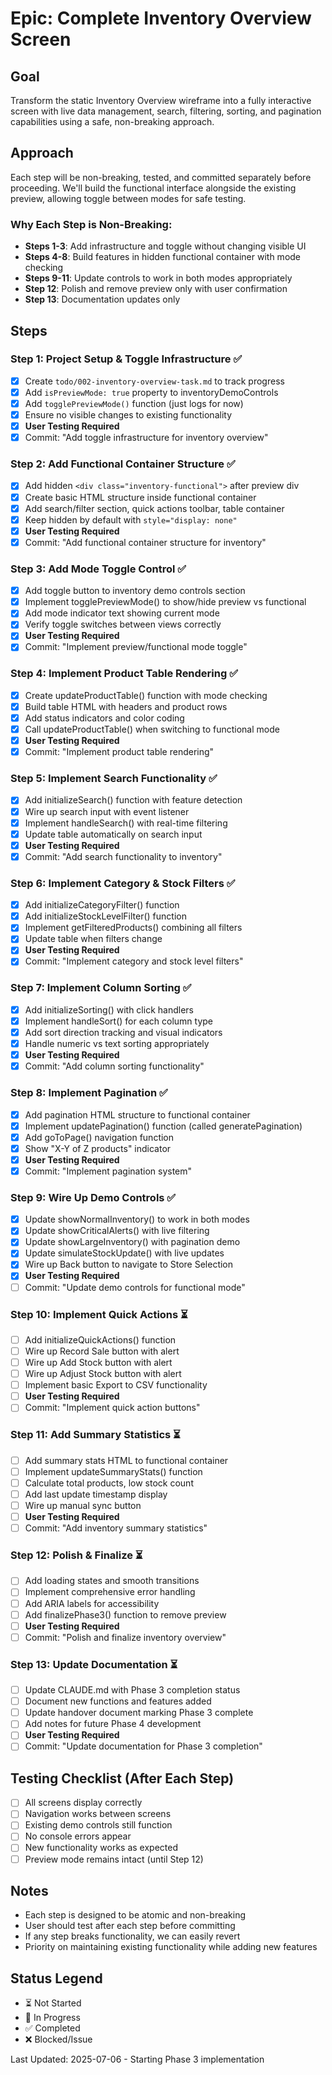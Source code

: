 # Epic: Complete Inventory Overview Screen

## Goal
Transform the static Inventory Overview wireframe into a fully interactive screen with live data management, search, filtering, sorting, and pagination capabilities using a safe, non-breaking approach.

## Approach
Each step will be non-breaking, tested, and committed separately before proceeding. We'll build the functional interface alongside the existing preview, allowing toggle between modes for safe testing.

### Why Each Step is Non-Breaking:
- **Steps 1-3**: Add infrastructure and toggle without changing visible UI
- **Steps 4-8**: Build features in hidden functional container with mode checking
- **Steps 9-11**: Update controls to work in both modes appropriately
- **Step 12**: Polish and remove preview only with user confirmation
- **Step 13**: Documentation updates only

## Steps

### Step 1: Project Setup & Toggle Infrastructure ✅
- [x] Create `todo/002-inventory-overview-task.md` to track progress
- [x] Add `isPreviewMode: true` property to inventoryDemoControls
- [x] Add `togglePreviewMode()` function (just logs for now)
- [x] Ensure no visible changes to existing functionality
- [x] **User Testing Required**
- [x] Commit: "Add toggle infrastructure for inventory overview"

### Step 2: Add Functional Container Structure ✅
- [x] Add hidden `<div class="inventory-functional">` after preview div
- [x] Create basic HTML structure inside functional container
- [x] Add search/filter section, quick actions toolbar, table container
- [x] Keep hidden by default with `style="display: none"`
- [x] **User Testing Required**
- [x] Commit: "Add functional container structure for inventory"

### Step 3: Add Mode Toggle Control ✅
- [x] Add toggle button to inventory demo controls section
- [x] Implement togglePreviewMode() to show/hide preview vs functional
- [x] Add mode indicator text showing current mode
- [x] Verify toggle switches between views correctly
- [x] **User Testing Required**
- [x] Commit: "Implement preview/functional mode toggle"

### Step 4: Implement Product Table Rendering ✅
- [x] Create updateProductTable() function with mode checking
- [x] Build table HTML with headers and product rows
- [x] Add status indicators and color coding
- [x] Call updateProductTable() when switching to functional mode
- [x] **User Testing Required**
- [x] Commit: "Implement product table rendering"

### Step 5: Implement Search Functionality ✅
- [x] Add initializeSearch() function with feature detection
- [x] Wire up search input with event listener
- [x] Implement handleSearch() with real-time filtering
- [x] Update table automatically on search input
- [x] **User Testing Required**
- [x] Commit: "Add search functionality to inventory"

### Step 6: Implement Category & Stock Filters ✅
- [x] Add initializeCategoryFilter() function
- [x] Add initializeStockLevelFilter() function
- [x] Implement getFilteredProducts() combining all filters
- [x] Update table when filters change
- [x] **User Testing Required**
- [x] Commit: "Implement category and stock level filters"

### Step 7: Implement Column Sorting ✅
- [x] Add initializeSorting() with click handlers
- [x] Implement handleSort() for each column type
- [x] Add sort direction tracking and visual indicators
- [x] Handle numeric vs text sorting appropriately
- [x] **User Testing Required**
- [x] Commit: "Add column sorting functionality"

### Step 8: Implement Pagination ✅
- [x] Add pagination HTML structure to functional container
- [x] Implement updatePagination() function (called generatePagination)
- [x] Add goToPage() navigation function
- [x] Show "X-Y of Z products" indicator
- [x] **User Testing Required**
- [x] Commit: "Implement pagination system"

### Step 9: Wire Up Demo Controls ✅
- [x] Update showNormalInventory() to work in both modes
- [x] Update showCriticalAlerts() with live filtering
- [x] Update showLargeInventory() with pagination demo
- [x] Update simulateStockUpdate() with live updates
- [x] Wire up Back button to navigate to Store Selection
- [x] **User Testing Required**
- [ ] Commit: "Update demo controls for functional mode"

### Step 10: Implement Quick Actions ⏳
- [ ] Add initializeQuickActions() function
- [ ] Wire up Record Sale button with alert
- [ ] Wire up Add Stock button with alert  
- [ ] Wire up Adjust Stock button with alert
- [ ] Implement basic Export to CSV functionality
- [ ] **User Testing Required**
- [ ] Commit: "Implement quick action buttons"

### Step 11: Add Summary Statistics ⏳
- [ ] Add summary stats HTML to functional container
- [ ] Implement updateSummaryStats() function
- [ ] Calculate total products, low stock count
- [ ] Add last update timestamp display
- [ ] Wire up manual sync button
- [ ] **User Testing Required**
- [ ] Commit: "Add inventory summary statistics"

### Step 12: Polish & Finalize ⏳
- [ ] Add loading states and smooth transitions
- [ ] Implement comprehensive error handling
- [ ] Add ARIA labels for accessibility
- [ ] Add finalizePhase3() function to remove preview
- [ ] **User Testing Required**
- [ ] Commit: "Polish and finalize inventory overview"

### Step 13: Update Documentation ⏳
- [ ] Update CLAUDE.md with Phase 3 completion status
- [ ] Document new functions and features added
- [ ] Update handover document marking Phase 3 complete
- [ ] Add notes for future Phase 4 development
- [ ] **User Testing Required**
- [ ] Commit: "Update documentation for Phase 3 completion"

## Testing Checklist (After Each Step)
- [ ] All screens display correctly
- [ ] Navigation works between screens
- [ ] Existing demo controls still function
- [ ] No console errors appear
- [ ] New functionality works as expected
- [ ] Preview mode remains intact (until Step 12)

## Notes
- Each step is designed to be atomic and non-breaking
- User should test after each step before committing
- If any step breaks functionality, we can easily revert
- Priority on maintaining existing functionality while adding new features

## Status Legend
- ⏳ Not Started
- 🔄 In Progress
- ✅ Completed
- ❌ Blocked/Issue

Last Updated: 2025-07-06 - Starting Phase 3 implementation